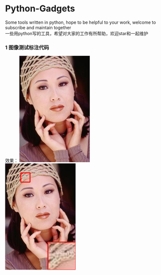 # Python-Gadgets
Some tools written in python, hope to be helpful to your work, welcome to subscribe and maintain together  
一些用python写的工具，希望对大家的工作有所帮助，欢迎star和一起维护


### 1 图像测试标注代码
效果：
![image](https://github.com/wen-jie-yuan/Python-Gadgets/blob/master/%E5%9B%BE%E5%83%8F%E6%B5%8B%E8%AF%95%E6%A0%87%E6%B3%A8%E4%BB%A3%E7%A0%81Python%E7%89%88/woman_GT.bmp)
![image](https://github.com/wen-jie-yuan/Python-Gadgets/blob/master/%E5%9B%BE%E5%83%8F%E6%B5%8B%E8%AF%95%E6%A0%87%E6%B3%A8%E4%BB%A3%E7%A0%81Python%E7%89%88/output.png)

